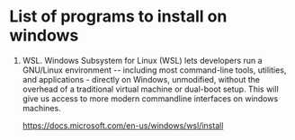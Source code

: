 # List of programs to install on windows

1. WSL. Windows Subsystem for Linux (WSL) lets developers run a GNU/Linux environment -- including most command-line tools, utilities, and applications - 
	directly on Windows, unmodified, without the overhead of a traditional virtual machine or dual-boot setup. 
	This will give us access to more modern commandline interfaces on windows machines. 

	https://docs.microsoft.com/en-us/windows/wsl/install
